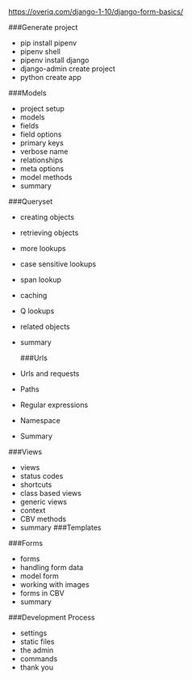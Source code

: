 https://overiq.com/django-1-10/django-form-basics/

###Generate project

- pip install pipenv
- pipenv shell
- pipenv install django
- django-admin create project
- python create app

###Models

- project setup
- models
- fields
- field options
- primary keys
- verbose name
- relationships
- meta options
- model methods
- summary

###Queryset

- creating objects
- retrieving objects
- more lookups
- case sensitive lookups
- span lookup
- caching
- Q lookups
- related objects
- summary

  ###Urls

- Urls and requests
- Paths
- Regular expressions
- Namespace
- Summary

###Views

- views
- status codes
- shortcuts
- class based views
- generic views
- context
- CBV methods
- summary
  ###Templates

###Forms

- forms
- handling form data
- model form
- working with images
- forms in CBV
- summary

###Development Process

- settings
- static files
- the admin
- commands
- thank you
